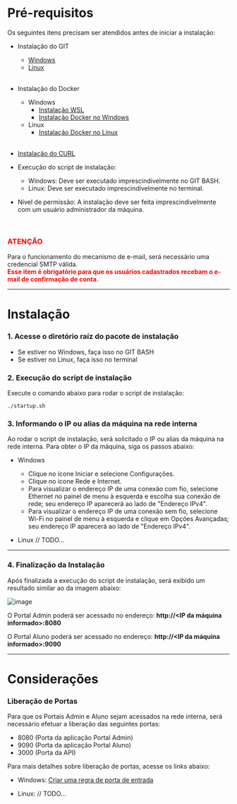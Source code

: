 # Pré-requisitos

Os seguintes itens precisam ser atendidos antes de iniciar a instalação:
- Instalação do GIT
    - [Windows](https://git-scm.com/download/win)
    - [Linux](https://git-scm.com/download/linux)<br><br>

- Instalação do Docker
    - Windows
        - [Instalação WSL](https://learn.microsoft.com/pt-br/windows/wsl/install)
        - [Instalação Docker no Windows](https://docs.docker.com/desktop/install/windows-install/)
    - Linux
        - [Instalação Docker no Linux](https://docs.docker.com/engine/install/#server) <br><br>
- [Instalação do CURL](https://curl.se/download.html)

- Execução do script de instalação:
    - Windows: Deve ser executado imprescindivelmente no GIT BASH.
    - Linux: Deve ser executado imprescindivelmente no terminal.

- Nível de permissão:
    A instalação deve ser feita imprescindivelmente com um usuário administrador da máquina.
<br>



<h3 style="color:red;">ATENÇÃO</h3>
Para o funcionamento do mecanismo de e-mail, será necessário uma credencial SMTP válida.<br>
<b><span style="color:red;">
Esse item é obrigatório para que os usuários cadastrados recebam o e-mail de confirmação de conta.
</span></b>

---

# Instalação

### 1. Acesse o diretório raíz do pacote de instalação
- Se estiver no Windows, faça isso no GIT BASH
- Se estiver no Linux, faça isso no terminal

### 2. Execução do script de instalação
Execute o comando abaixo para rodar o script de instalação:
```
./startup.sh
```

### 3. Informando o IP ou alias da máquina na rede interna
Ao rodar o script de instalação, será solicitado o IP ou alias da máquina na rede interna.
Para obter o IP da máquina, siga os passos abaixo:

- Windows
    - Clique no ícone Iniciar e selecione Configurações.
    - Clique no ícone Rede e Internet.
    - Para visualizar o endereço IP de uma conexão com fio, selecione Ethernet no painel de menu à esquerda e escolha sua conexão de rede; seu endereço IP aparecerá ao lado de "Endereço IPv4".
    - Para visualizar o endereço IP de uma conexão sem fio, selecione Wi-Fi no painel de menu à esquerda e clique em Opções Avançadas; seu endereço IP aparecerá ao lado de "Endereço IPv4".

- Linux
    // TODO...

---

### 4. Finalização da Instalação

Após finalizada a execução do script de instalação, será exibido um resultado similar ao da imagem abaixo:

![image](https://github.com/williamjosefernandes/setup-eduedu/assets/7990074/8f980db0-a473-4bb9-895a-1feb01fa2eab)


O Portal Admin poderá ser acessado no endereço:
<b>http://<IP da máquina informado>:8080</b>

O Portal Aluno poderá ser acessado no endereço:
<b>http://<IP da máquina informado>:9090</b>

---

# Considerações

### Liberação de Portas

Para que os Portais Admin e Aluno sejam acessados na rede interna, será necessário efetuar a liberação das seguintes portas:
- 8080 (Porta da aplicação Portal Admin)
- 9090 (Porta da aplicação Portal Aluno)
- 3000 (Porta da API)

Para mais detalhes sobre liberação de portas, acesse os links abaixo:

- Windows: [Criar uma regra de porta de entrada
](https://learn.microsoft.com/pt-br/windows/security/operating-system-security/network-security/windows-firewall/create-an-inbound-port-rule)

- Linux: // TODO...

